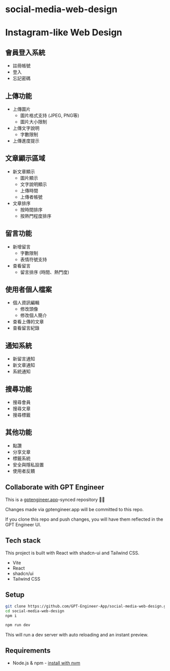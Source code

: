 # social-media-web-design

# Instagram-like Web Design

## 會員登入系統
- 註冊帳號
- 登入
- 忘記密碼

## 上傳功能
- 上傳圖片
  - 圖片格式支持 (JPEG, PNG等)
  - 圖片大小限制
- 上傳文字說明
  - 字數限制
- 上傳進度提示

## 文章顯示區域
- 新文章顯示
  - 圖片顯示
  - 文字說明顯示
  - 上傳時間
  - 上傳者帳號
- 文章排序
  - 按時間排序
  - 按熱門程度排序

## 留言功能
- 新增留言
  - 字數限制
  - 表情符號支持
- 查看留言
  - 留言排序 (時間、熱門度)

## 使用者個人檔案
- 個人資訊編輯
  - 修改頭像
  - 修改個人簡介
- 查看上傳的文章
- 查看留言紀錄

## 通知系統
- 新留言通知
- 新文章通知
- 系統通知

## 搜尋功能
- 搜尋會員
- 搜尋文章
- 搜尋標籤

## 其他功能
- 點讚
- 分享文章
- 標籤系統
- 安全與隱私設置
- 使用者反饋


## Collaborate with GPT Engineer

This is a [gptengineer.app](https://gptengineer.app)-synced repository 🌟🤖

Changes made via gptengineer.app will be committed to this repo.

If you clone this repo and push changes, you will have them reflected in the GPT Engineer UI.

## Tech stack

This project is built with React with shadcn-ui and Tailwind CSS.

- Vite
- React
- shadcn/ui
- Tailwind CSS

## Setup

```sh
git clone https://github.com/GPT-Engineer-App/social-media-web-design.git
cd social-media-web-design
npm i
```

```sh
npm run dev
```

This will run a dev server with auto reloading and an instant preview.

## Requirements

- Node.js & npm - [install with nvm](https://github.com/nvm-sh/nvm#installing-and-updating)
